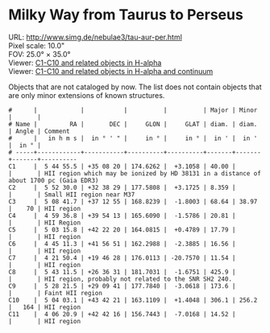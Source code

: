 # Milky Way from Taurus to Perseus

URL: <http://www.simg.de/nebulae3/tau-aur-per.html>   
Pixel scale: 10.0"  
FOV: 25.0° × 35.0°  
Viewer: [C1-C10 and related objects in H-alpha](http://www.simg.de/nebulae3/tau-aur-per-h.vhtml?nav=0&tbl=1&uo=~3%22C1%22%2C86.2312%2C35.1389%2C40.002%2C%22HII%20region%20which%20may%20be%20ionized%20by%20HD%2038131%20in%20a%20distance%20of%20about%201700%20pc%20~1Gaia%20EDR3~2%22~4%2C~3%22HD%2038131%22%2C86.2728%2C35.1632%2C%22Probably%20the%20ionization%20source%20of%20C1.%20Distance%20according%20to%20Gaia%20EDR3%3A%201700pc%22~4%2C~3%22C2%22%2C88.1252%2C32.6415%2C8.359%2C%22Small%20HII%20region%20near%20M37%22~4%2C~3%22C3%22%2C77.1737%2C37.2154%2C68.646%2C38.973%2C70%2C%22HII%20region%22~4%2C~3%22C4%22%2C74.9035%2C39.9035%2C20.818%2C%22HII%20Region%22~4%2C~3%22C5%22%2C75.8158%2C42.3722%2C17.799%2C%22HII%20region%22~4%2C~3%22C6%22%2C71.2969%2C41.9475%2C16.566%2C%22HII%20region%22~4%2C~3%22LS%20V%20%2B41%2013%22%2C71.2463%2C41.9320%2C%22Possible%20ionization%20source%20of%20C6.%20Distance%20according%20to%20Gaia%20EDR3%3A%20about%203300%20pc.%22~4%2C~3%22LS%20V%20%2B41%2014%22%2C71.3394%2C41.9789%2C%22Possible%20ionization%20source%20of%20C6.%20Distance%20according%20to%20Gaia%20EDR3%3A%20about%204800%20pc.%22~4%2C~3%22C7%22%2C65.4602%2C19.7745%2C11.541%2C%22HII%20region%22~4%2C~3%22C8%22%2C85.7980%2C26.6087%2C425.997%2C%22HII%20region%2C%20probably%20not%20related%20to%20the%20SNR%20SH2%20240.%22~4%2C~3%22C9%22%2C82.0897%2C29.1613%2C173.600%2C%22Faint%20HII%20region%22~4%2C~3%22C10%22%2C76.0129%2C43.7057%2C306.116%2C256.200%2C164%2C%22HII%20region%22~4%2C~3%22C11%22%2C61.5870%2C42.7045%2C14.521%2C%22HII%20region%22~4)  
Viewer: [C1-C10 and related objects in H-alpha and continuum](http://www.simg.de/nebulae3/tau-aur-per-hbr.vhtml?nav=0&tbl=1&uo=~3%22C1%22%2C86.2312%2C35.1389%2C40.002%2C%22HII%20region%20which%20may%20be%20ionized%20by%20HD%2038131%20in%20a%20distance%20of%20about%201700%20pc%20~1Gaia%20EDR3~2%22~4%2C~3%22HD%2038131%22%2C86.2728%2C35.1632%2C%22Probably%20the%20ionization%20source%20of%20C1.%20Distance%20according%20to%20Gaia%20EDR3%3A%201700pc%22~4%2C~3%22C2%22%2C88.1252%2C32.6415%2C8.359%2C%22Small%20HII%20region%20near%20M37%22~4%2C~3%22C3%22%2C77.1737%2C37.2154%2C68.646%2C38.973%2C70%2C%22HII%20region%22~4%2C~3%22C4%22%2C74.9035%2C39.9035%2C20.818%2C%22HII%20Region%22~4%2C~3%22C5%22%2C75.8158%2C42.3722%2C17.799%2C%22HII%20region%22~4%2C~3%22C6%22%2C71.2969%2C41.9475%2C16.566%2C%22HII%20region%22~4%2C~3%22LS%20V%20%2B41%2013%22%2C71.2463%2C41.9320%2C%22Possible%20ionization%20source%20of%20C6.%20Distance%20according%20to%20Gaia%20EDR3%3A%20about%203300%20pc.%22~4%2C~3%22LS%20V%20%2B41%2014%22%2C71.3394%2C41.9789%2C%22Possible%20ionization%20source%20of%20C6.%20Distance%20according%20to%20Gaia%20EDR3%3A%20about%204800%20pc.%22~4%2C~3%22C7%22%2C65.4602%2C19.7745%2C11.541%2C%22HII%20region%22~4%2C~3%22C8%22%2C85.7980%2C26.6087%2C425.997%2C%22HII%20region%2C%20probably%20not%20related%20to%20the%20SNR%20SH2%20240.%22~4%2C~3%22C9%22%2C82.0897%2C29.1613%2C173.600%2C%22Faint%20HII%20region%22~4%2C~3%22C10%22%2C76.0129%2C43.7057%2C306.116%2C256.200%2C164%2C%22HII%20region%22~4%2C~3%22C11%22%2C61.5870%2C42.7045%2C14.521%2C%22HII%20region%22~4)  

Objects that are not cataloged by now. The list does not contain objects that
are only minor extensions of known structures.

	#      |            |           |          |          | Major | Minor |       | 
	# Name |         RA |       DEC |     GLON |     GLAT | diam. | diam. | Angle | Comment
	#      |   in h m s |  in ° ' " |     in ° |     in ° |  in ' |  in ' |  in ° | 
	# -----+------------+-----------+----------+----------+-------+-------+-------+----------
	C1     |  5 44 55.5 | +35 08 20 | 174.6262 |  +3.1058 | 40.00 |       |       | HII region which may be ionized by HD 38131 in a distance of about 1700 pc (Gaia EDR3)
	C2     |  5 52 30.0 | +32 38 29 | 177.5808 |  +3.1725 | 8.359 |       |       | Small HII region near M37
	C3     |  5 08 41.7 | +37 12 55 | 168.8239 |  -1.8003 | 68.64 | 38.97 |    70 | HII region
	C4     |  4 59 36.8 | +39 54 13 | 165.6090 |  -1.5786 | 20.81 |       |       | HII Region
	C5     |  5 03 15.8 | +42 22 20 | 164.0815 |  +0.4789 | 17.79 |       |       | HII region
	C6     |  4 45 11.3 | +41 56 51 | 162.2988 |  -2.3885 | 16.56 |       |       | HII region
	C7     |  4 21 50.4 | +19 46 28 | 176.0113 | -20.7570 | 11.54 |       |       | HII region
	C8     |  5 43 11.5 | +26 36 31 | 181.7031 |  -1.6751 | 425.9 |       |       | HII region, probably not related to the SNR SH2 240.
	C9     |  5 28 21.5 | +29 09 41 | 177.7840 |  -3.0618 | 173.6 |       |       | Faint HII region
	C10    |  5 04 03.1 | +43 42 21 | 163.1109 |  +1.4048 | 306.1 | 256.2 |   164 | HII region
	C11    |  4 06 20.9 | +42 42 16 | 156.7443 |  -7.0168 | 14.52 |       |       | HII region
